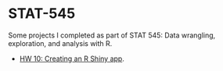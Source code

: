 # STAT-545

Some projects I completed as part of STAT 545: Data wrangling, exploration, and analysis with R.

* [HW 10: Creating an R Shiny app](https://github.com/mi-lee/STAT-545-Assignments/tree/master/R-Shiny).
